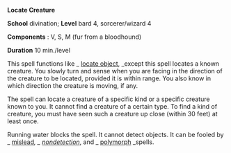  **Locate Creature**

**School** divination; **Level** bard 4, sorcerer/wizard 4

**Components** : V, S, M (fur from a bloodhound)

**Duration** 10 min./level

This spell functions like _ [locate object](locateObject#_locate-object), _except this spell locates a known creature. You slowly turn and sense when you are facing in the direction of the creature to be located, provided it is within range. You also know in which direction the creature is moving, if any.

The spell can locate a creature of a specific kind or a specific creature known to you. It cannot find a creature of a certain type. To find a kind of creature, you must have seen such a creature up close (within 30 feet) at least once.

Running water blocks the spell. It cannot detect objects. It can be fooled by _ [mislead](mislead#_mislead)_, _ [nondetection](nondetection#_nondetection)_, and _ [polymorph](polymorph#_polymorph) _spells.

